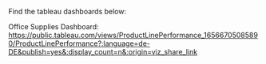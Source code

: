 Find the tableau dashboards below:

Office Supplies Dashboard: https://public.tableau.com/views/ProductLinePerformance_16566705085890/ProductLinePerformance?:language=de-DE&publish=yes&:display_count=n&:origin=viz_share_link
